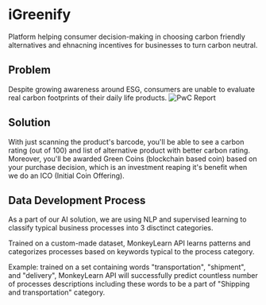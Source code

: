 # iGreenify
Platform helping consumer decision-making in choosing carbon friendly alternatives and ehnacning incentives for businesses to turn carbon neutral.

## Problem

Despite growing awareness around ESG, consumers are unable to evaluate real carbon footprints of their daily life products. 
![PwC Report](https://www.pwc.com/us/en/services/consulting/library/consumer-intelligence-series/assets/esg-cis-graphic-01_v3.svg)

## Solution

With just scanning the product's barcode, you'll be able to see a carbon rating (out of 100) and list of alternative product with better carbon rating. Moreover, you'll be awarded Green Coins (blockchain based coin) based on your purchase decision, which is an investment reaping it's benefit when we do an ICO (Initial Coin Offering).

## Data Development Process


As a part of our AI solution, we are using NLP and supervised learning to classify typical business processes into 3 disctinct categories.

Trained on a custom-made dataset, MonkeyLearn API learns patterns and categorizes processes based on keywords typical to the process category.

Example: trained on a set containing words "transportation", "shipment", and "delivery", MonkeyLearn API will successfully predict countless number of processes descriptions including these words to be a part of "Shipping and transportation" category.
